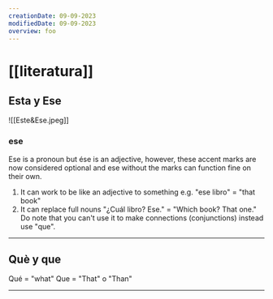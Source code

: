 ```yaml
---
creationDate: 09-09-2023
modifiedDate: 09-09-2023
overview: foo
---
```

# <span id="c"><a>[[literatura]]</a></span>

## <span id="sc">Esta y Ese</span>
![[Este&Ese.jpeg]]
### <span id="sec">ese</span>
<span id="i">Ese is a pronoun but ése is an adjective</span>, however, these accent marks are now considered optional and ese without the marks can function fine on their own.
1. It can work to be like an adjective to something e.g. "ese libro" = "that book"
2. It can replace full nouns "¿Cuál libro? Ese." = "Which book? That one."
Do note that you can't use it to make connections (conjunctions) instead use "que".

---
## <span id="sc">Què y que</span>
Qué = "what"
Que = "That" o "Than"

---
